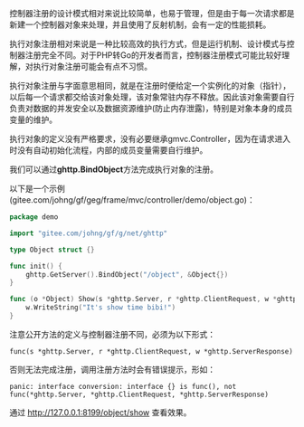 控制器注册的设计模式相对来说比较简单，也易于管理，但是由于每一次请求都是新建一个控制器对象来处理，并且使用了反射机制，会有一定的性能损耗。

执行对象注册相对来说是一种比较高效的执行方式，但是运行机制、设计模式与控制器注册完全不同。对于PHP转Go的开发者而言，控制器注册模式可能比较好理解，对执行对象注册可能会有点不习惯。

执行对象注册与字面意思相同，就是在注册时便给定一个实例化的对象（指针），以后每一个请求都交给该对象处理，该对象常驻内存不释放。因此该对象需要自行负责对数据的并发安全以及数据资源维护(防止内存泄露)，特别是对象本身的成员变量的维护。

执行对象的定义没有严格要求，没有必要继承gmvc.Controller，因为在请求进入时没有自动初始化流程，内部的成员变量需要自行维护。

我们可以通过**ghttp.BindObject**方法完成执行对象的注册。

以下是一个示例(gitee.com/johng/gf/geg/frame/mvc/controller/demo/object.go)：
```go
package demo

import "gitee.com/johng/gf/g/net/ghttp"

type Object struct {}

func init() {
    ghttp.GetServer().BindObject("/object", &Object{})
}

func (o *Object) Show(s *ghttp.Server, r *ghttp.ClientRequest, w *ghttp.ServerResponse) {
    w.WriteString("It's show time bibi!")
}
```

注意公开方法的定义与控制器注册不同，必须为以下形式：

	func(s *ghttp.Server, r *ghttp.ClientRequest, w *ghttp.ServerResponse) 

否则无法完成注册，调用注册方法时会有错误提示，形如：

	panic: interface conversion: interface {} is func(), not func(*ghttp.Server, *ghttp.ClientRequest, *ghttp.ServerResponse)
    
通过 http://127.0.0.1:8199/object/show 查看效果。
